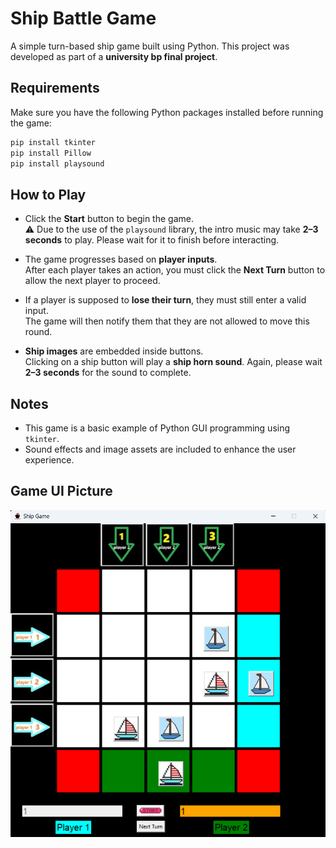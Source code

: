 # Ship Battle Game

A simple turn-based ship game built using Python.
This project was developed as part of a **university bp final project**.

## Requirements

Make sure you have the following Python packages installed before running the game:

```bash
pip install tkinter
pip install Pillow
pip install playsound
```

## How to Play

- Click the **Start** button to begin the game.  
  ⚠️ Due to the use of the `playsound` library, the intro music may take **2–3 seconds** to play. Please wait for it to finish before interacting.

- The game progresses based on **player inputs**.  
  After each player takes an action, you must click the **Next Turn** button to allow the next player to proceed.

- If a player is supposed to **lose their turn**, they must still enter a valid input.  
  The game will then notify them that they are not allowed to move this round.

- **Ship images** are embedded inside buttons.  
  Clicking on a ship button will play a **ship horn sound**. Again, please wait **2–3 seconds** for the sound to complete.

## Notes

- This game is a basic example of Python GUI programming using `tkinter`.
- Sound effects and image assets are included to enhance the user experience.

## Game UI Picture 
![screenshot](images/game_screen.png)
